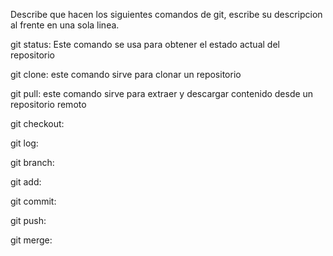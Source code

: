 Describe que hacen los siguientes comandos de git, escribe su descripcion al frente en una sola linea.

git status: Este comando se usa para obtener el estado actual del repositorio

git clone: este comando sirve para clonar un repositorio

git pull: este comando sirve para extraer y descargar contenido desde un repositorio remoto

git checkout:

git log:

git branch:

git add:

git commit:

git push:

git merge:
